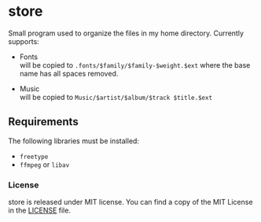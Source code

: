 # store

Small program used to organize the files in my home directory. Currently
supports:

* Fonts  
will be copied to `.fonts/$family/$family-$weight.$ext` where the base name
has all spaces removed.

* Music  
will be copied to `Music/$artist/$album/$track $title.$ext`

## Requirements

The following libraries must be installed:

* `freetype`
* `ffmpeg` or `libav`

### License

store is released under MIT license.
You can find a copy of the MIT License in the [LICENSE](./LICENSE) file.

